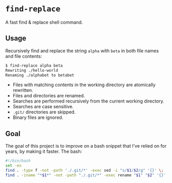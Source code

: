 # `find-replace`

A fast find &amp; replace shell command.

## Usage

Recursively find and replace the string `alpha` with `beta` in both file names and file contents:

```bash
$ find-replace alpha beta
Rewriting ./hello-world
Renaming ./alphabet to betabet
```

* Files with matching contents in the working directory are atomically rewritten.
* Files and directories are renamed.
* Searches are performed recursively from the current working directory.
* Searches are case sensitive.
* `.git/` directories are skipped.
* Binary files are ignored.

## Goal

The goal of this project is to improve on a bash snippet that I've relied on for years, by making it faster. The bash:

```bash
#!/bin/bash
set -ex
find . -type f -not -path './.git/*' -exec sed -i "s/$1/$2/g" '{}' \;
find . -iname "*$1*" -not -path "./.git/*" -exec rename "$1" "$2" '{}' \;
```
